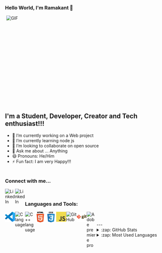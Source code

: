 ### Hello World, I'm Ramakant  👋

 <img align="right" alt="GIF" src="https://camo.githubusercontent.com/c1dcb74cc1c1835b1d716f5051499a2814c683c806b15f04b0eba492863703e9/68747470733a2f2f63646e2e6472696262626c652e636f6d2f75736572732f3733303730332f73637265656e73686f74732f363538313234332f6176656e746f2e676966" width="500" height="320" />


## I'm a Student, Developer, Creator and Tech enthusiast!!!

- 🔭 I’m currently working on a Web project
- 🌱 I’m currently learning node js
- 👯 I’m looking to collaborate on open source
- 💬 Ask me about ... Anything
- 😄 Pronouns: He/Him
- ⚡ Fun fact: I am very Happy!!!
<br><br>

### Connect with me...
[<img align="left" alt="LinkedIn" width="33px" src="https://cdn-icons-png.flaticon.com/512/3536/3536505.png" />][linkedin]
[<img align="left" alt="LinkedIn" width="33px" src="https://cdn-icons-png.flaticon.com/512/124/124021.png" />][twitter]

<br />

### Languages and Tools:
[<img align="left" alt="Visual Studio Code" width="33px" src="https://raw.githubusercontent.com/github/explore/80688e429a7d4ef2fca1e82350fe8e3517d3494d/topics/visual-studio-code/visual-studio-code.png" />][vscode]
[<img align="left" alt="C language" width="33px" src="https://cdn-icons-png.flaticon.com/512/3097/3097008.png" />][C]
[<img align="left" alt="C++ language" width="33px" src="https://cdn-icons-png.flaticon.com/512/6132/6132222.png" />][C++]
[<img align="left" alt="HTML5" width="35px" src="https://raw.githubusercontent.com/github/explore/80688e429a7d4ef2fca1e82350fe8e3517d3494d/topics/html/html.png" />][html5]
[<img align="left" alt="CSS3" width="35px" src="https://raw.githubusercontent.com/github/explore/80688e429a7d4ef2fca1e82350fe8e3517d3494d/topics/css/css.png" />][css3]
[<img align="left" alt="JavaScript" width="33px" src="https://raw.githubusercontent.com/github/explore/80688e429a7d4ef2fca1e82350fe8e3517d3494d/topics/javascript/javascript.png" />][javascript]
[<img align="left" alt="GitHub" width="35px" src="https://cdn-icons-png.flaticon.com/512/733/733553.png" />][github]
[<img align="left" alt="Git" width="33px" src="https://raw.githubusercontent.com/github/explore/80688e429a7d4ef2fca1e82350fe8e3517d3494d/topics/git/git.png" />][git]
[<img align="left" alt="Adobe premiere pro" width="33px" src="https://cdn-icons-png.flaticon.com/512/5968/5968525.png" />][Adobe premiere pro]
<!-- [<img align="left" alt="figma" width="33px" src="https://cdn-icons-png.flaticon.com/512/5968/5968705.png" />][figma] -->
<br />
<br />
---

<details>
  <summary>:zap: GitHub Stats</summary>

  <img align="left" alt="Ramakant's GitHub Stats" src="https://github-readme-stats.vercel.app/api?username=Ramakantsahoo&show_icons=true&theme=blue-green" />

</details>
<details>
  <summary>:zap: Most Used Languages</summary>

<img align="left" alt="Ramakant's GitHub Top Languages" src="https://github-readme-stats.vercel.app/api/top-langs/?username=ramakantsahoo" />

</details>

[twitter]: https://twitter.com/Ramakant1202
[linkedin]: https://www.linkedin.com/in/ramakanta-sahoo-0565a1240/
[vscode]: https://code.visualstudio.com/
[html5]: https://html.com/html5/
[javascript]: https://www.javascript.com/
[github]: https://github.com/
[git]: https://git-scm.com/
[css3]: https://www.w3schools.com/css/
[C]: https://en.cppreference.com/w/c
[C++]: https://en.cppreference.com/w/cpp
[Adobe premiere pro]: https://www.adobe.com/products/premiere.html
[figma]: https://www.figma.com/
[Illustrator]: https://www.adobe.com/in/products/illustrator.html
